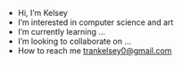 - Hi, I’m Kelsey
- I’m interested in computer science and art
- I’m currently learning ...
- I’m looking to collaborate on ...
- How to reach me trankelsey0@gmail.com

<!---
trankelsey/trankelsey is a ✨ special ✨ repository because its `README.md` (this file) appears on your GitHub profile.
You can click the Preview link to take a look at your changes.
--->
